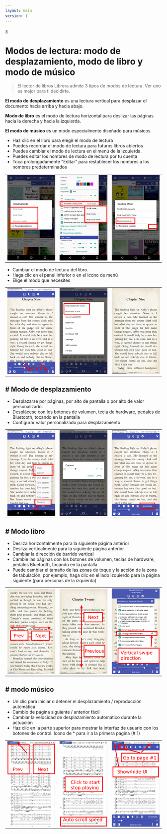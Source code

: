 ```yaml
---
layout: main
version: 1
---
```

[<](/wiki/faq)

# Modos de lectura: modo de desplazamiento, modo de libro y modo de músico

> El lector de libros Librera admite 3 tipos de modos de lectura. Ver uno es mejor para ti decidirte.

**El modo de desplazamiento** es una lectura vertical para desplazar el documento hacia arriba y hacia abajo.

**Modo de libro** es el modo de lectura horizontal para deslizar las páginas hacia la derecha y hacia la izquierda.

**El modo de músico** es un modo especialmente diseñado para músicos.

* Haz clic en el libro para elegir el modo de lectura
* Puedes recordar el modo de lectura para futuros libros abiertos
* Puedes cambiar el modo de lectura en el menú de la izquierda.
* Puedes editar los nombres de modo de lectura por tu cuenta
* Toca prolongadamente &quot;Editar&quot; para restablecer los nombres a los nombres predeterminados

||||
|-|-|-|
|![](1.png)|![](2.png)|![](3.png)|

* Cambiar el modo de lectura del libro.
* Haga clic en el panel inferior o en el icono de menú
* Elige el modo que necesites

||||
|-|-|-|
|![](4.png)|![](5.png)|![](6.png)|

## # Modo de desplazamiento

* Desplazarse por páginas, por alto de pantalla o por alto de valor personalizado.
* Desplácese con los botones de volumen, tecla de hardware, pedales de Bluetooth, tocando en la pantalla
* Configurar valor personalizado para desplazamiento

||||
|-|-|-|
|![](7.png)|![](8.png)|![](9.png)|


## # Modo libro
* Desliza horizontalmente para la siguiente página anterior
* Desliza verticalmente para la siguiente página anterior
* Cambiar la dirección de barrido vertical
* Cambie las páginas con los botones de volumen, teclas de hardware, pedales Bluetooth, tocando en la pantalla
* Puede cambiar el tamaño de las zonas de toque y la acción de la zona de tabulación, por ejemplo, haga clic en el lado izquierdo para la página siguiente (para personas de la izquierda)

||||
|-|-|-|
|![](10.png)|![](11.png)|![](12.png)|

## # modo músico
* Un clic para iniciar o detener el desplazamiento / reproducción automática
* Cambio de página siguiente / anterior fácil
* Cambiar la velocidad de desplazamiento automático durante la actuación
* Haz clic en la parte superior para mostrar la interfaz de usuario con los botones de control.
Icono de * para ir a la primera página (# 1)

||||
|-|-|-|
|![](13.png)|![](14.png)|![](15.png)|

